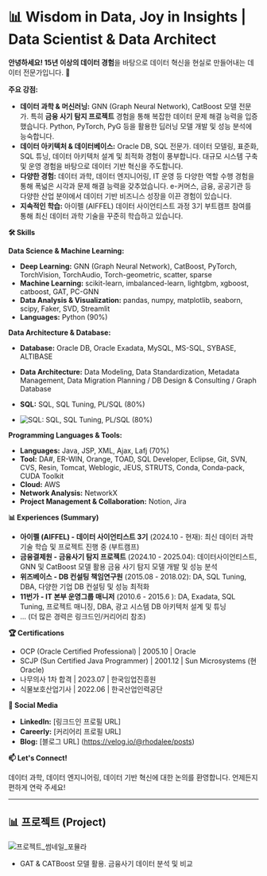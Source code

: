 # 📊 Wisdom in Data, Joy in Insights | Data Scientist & Data Architect

**안녕하세요! 15년 이상의 데이터 경험**을 바탕으로 데이터 혁신을 현실로 만들어내는 데이터 전문가입니다. 🚀

**주요 강점:**

* **데이터 과학 & 머신러닝:**  GNN (Graph Neural Network), CatBoost 모델 전문가. 특히 **금융 사기 탐지 프로젝트** 경험을 통해 복잡한 데이터 문제 해결 능력을 입증했습니다. Python, PyTorch, PyG 등을 활용한 딥러닝 모델 개발 및 성능 분석에 능숙합니다.
* **데이터 아키텍처 & 데이터베이스:**  Oracle DB, SQL 전문가. 데이터 모델링, 표준화, SQL 튜닝, 데이터 아키텍처 설계 및 최적화 경험이 풍부합니다. 대규모 시스템 구축 및 운영 경험을 바탕으로 데이터 기반 혁신을 주도합니다.
* **다양한 경험:** 데이터 과학, 데이터 엔지니어링, IT 운영 등 다양한 역할 수행 경험을 통해 폭넓은 시각과 문제 해결 능력을 갖추었습니다. e-커머스, 금융, 공공기관 등 다양한 산업 분야에서 데이터 기반 비즈니스 성장을 이끈 경험이 있습니다.
* **지속적인 학습:** 아이펠 (AIFFEL) 데이터 사이언티스트 과정 3기 부트캠프 참여를 통해 최신 데이터 과학 기술을 꾸준히 학습하고 있습니다.

**🛠️ Skills**

**Data Science & Machine Learning:**
* **Deep Learning:** GNN (Graph Neural Network), CatBoost, PyTorch, TorchVision, TorchAudio, Torch-geometric, scatter, sparse
* **Machine Learning:** scikit-learn, imbalanced-learn, lightgbm, xgboost, catboost, GAT, PC-GNN
* **Data Analysis & Visualization:** pandas, numpy, matplotlib, seaborn, scipy, Faker, SVD, Streamlit
* **Languages:** Python (90%)

**Data Architecture & Database:**
* **Database:** Oracle DB, Oracle Exadata, MySQL, MS-SQL, SYBASE, ALTIBASE
* **Data Architecture:** Data Modeling, Data Standardization, Metadata Management, Data Migration Planning / DB Design & Consulting / Graph Database
* **SQL:** SQL, SQL Tuning, PL/SQL (80%)

* ![**SQL:** SQL, SQL Tuning, PL/SQL (80%)](https://velog.io/@rhodalee/Oracle-SQL-%ED%8A%9C%EB%8B%9D-%EB%B0%8F-%EC%84%B1%EB%8A%A5-%EB%AA%A8%EB%8B%88%ED%84%B0%EB%A7%81-%EA%B2%BD%ED%97%98-%ED%8F%AC%ED%8A%B8%ED%8F%B4)

**Programming Languages & Tools:**
* **Languages:** Java, JSP, XML, Ajax, Lafj (70%)
* **Tool:** DA#, ER-WIN, Orange, TOAD, SQL Developer, Eclipse, Git, SVN, CVS, Resin, Tomcat, Weblogic, JEUS, STRUTS, Conda, Conda-pack, CUDA Toolkit
* **Cloud:** AWS
* **Network Analysis:** NetworkX
* **Project Management & Collaboration:** Notion, Jira

**📊 Experiences (Summary)**

* **아이펠 (AIFFEL) - 데이터 사이언티스트 3기** (2024.10 - 현재):  최신 데이터 과학 기술 학습 및 프로젝트 진행 중 (부트캠프)
* **금융결제원 - 금융사기 탐지 프로젝트** (2024.10 - 2025.04): 데이터사이언티스트, GNN 및 CatBoost 모델 활용 금융 사기 탐지 모델 개발 및 성능 분석
* **위즈베이스 - DB 컨설팅 책임연구원** (2015.08 - 2018.02): DA, SQL Tuning, DBA, 다양한 기업 DB 컨설팅 및 성능 최적화
* **11번가 - IT 본부 운영그룹 매니저** (2010.6  - 2015.6 ): DA, Exadata, SQL Tuning, 프로젝트 매니징, DBA, 광고 시스템 DB 아키텍처 설계 및 튜닝
* ... (더 많은 경력은 링크드인/커리어리 참조)

**🏆 Certifications**

* OCP (Oracle Certified Professional) | 2005.10 | Oracle
* SCJP (Sun Certified Java Programmer) | 2001.12 | Sun Microsystems (현 Oracle)
* 나무의사 1차 합격 | 2023.07 | 한국임업진흥원
* 식물보호산업기사 | 2022.06 | 한국산업인력공단

**🔗 Social Media**

* **LinkedIn:** [링크드인 프로필 URL]
* **Careerly:** [커리어리 프로필 URL]
* **Blog:** [블로그 URL] (https://velog.io/@rhodalee/posts)

**📫 Let's Connect!**

데이터 과학, 데이터 엔지니어링, 데이터 기반 혁신에 대한 논의를 환영합니다. 언제든지 편하게 연락 주세요!

---
**📊 프로젝트 (Project)**
------
![프로젝트_썸네일_포뮬라](https://github.com/seogideogi/4mula)
- GAT & CATBoost 모델 활용. 금융사기 데이터 분석 및 비교
